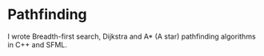 # Pathfinding
I wrote Breadth-first search, Dijkstra and A* (A star) pathfinding algorithms in C++ and SFML.

